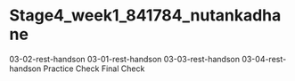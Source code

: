 # Stage4_week1_841784_nutankadhane 
  03-02-rest-handson
  03-01-rest-handson
  03-03-rest-handson
  03-04-rest-handson
  Practice Check
  Final Check
